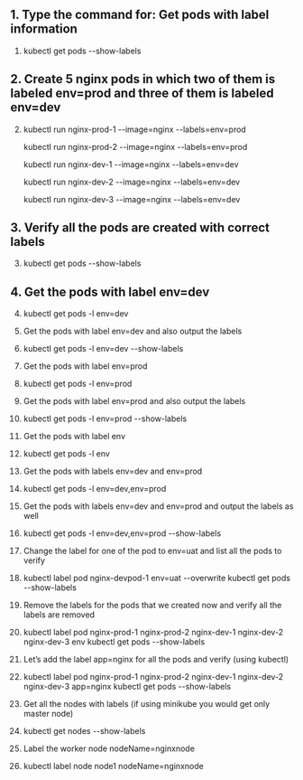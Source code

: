 ## 1.  Type the command for: Get pods with label information
1.  kubectl get pods --show-labels

## 2.  Create 5 nginx pods in which two of them is labeled env=prod and three of them is labeled env=dev
2.  kubectl run nginx-prod-1 --image=nginx --labels=env=prod

    kubectl run nginx-prod-2 --image=nginx --labels=env=prod

    kubectl run nginx-dev-1 --image=nginx --labels=env=dev

    kubectl run nginx-dev-2 --image=nginx --labels=env=dev

    kubectl run nginx-dev-3 --image=nginx --labels=env=dev
	
## 3. 	Verify all the pods are created with correct labels
3.  kubectl get pods --show-labels

## 4. Get the pods with label env=dev
4. kubectl get pods -l env=dev

5. Get the pods with label env=dev and also output the labels
5. kubectl get pods -l env=dev --show-labels

6. Get the pods with label env=prod
6. kubectl get pods -l env=prod

7. Get the pods with label env=prod and also output the labels
7. kubectl get pods -l env=prod --show-labels

8. Get the pods with label env
8. kubectl get pods -l env

9. Get the pods with labels env=dev and env=prod
9. kubectl get pods -l env=dev,env=prod

10. Get the pods with labels env=dev and env=prod and output the labels as well
10. kubectl get pods -l env=dev,env=prod --show-labels

11. Change the label for one of the pod to env=uat and list all the pods to verify
11. kubectl label pod nginx-devpod-1 env=uat --overwrite kubectl get pods --show-labels

12. Remove the labels for the pods that we created now and verify all the labels are removed
12. kubectl label pod nginx-prod-1 nginx-prod-2 nginx-dev-1 nginx-dev-2 nginx-dev-3 env
    kubectl get pods --show-labels


13. Let’s add the label app=nginx for all the pods and verify (using kubectl)
13. kubectl label pod nginx-prod-1 nginx-prod-2 nginx-dev-1 nginx-dev-2 nginx-dev-3 app=nginx
	kubectl get pods --show-labels
	
14. Get all the nodes with labels (if using minikube you would get only master node)
14. kubectl get nodes --show-labels

15. Label the worker node nodeName=nginxnode
15. kubectl label node node1 nodeName=nginxnode
